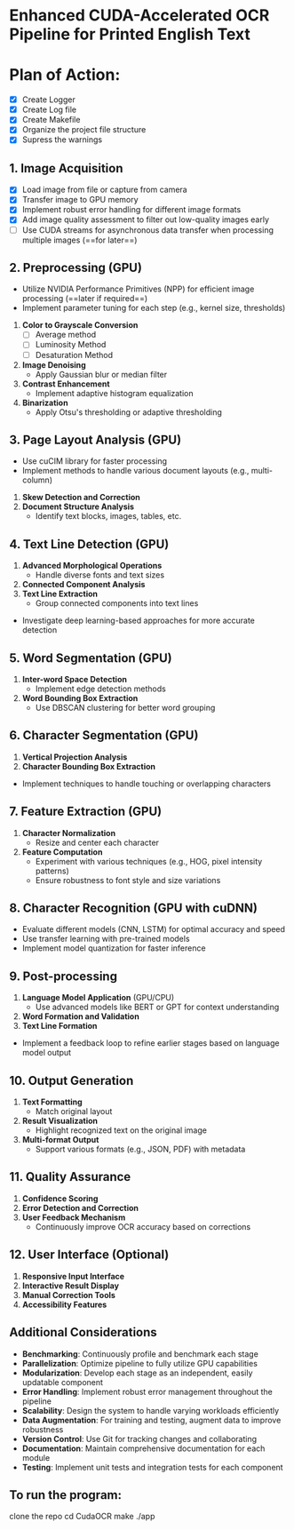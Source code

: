 # Enhanced CUDA-Accelerated OCR Pipeline for Printed English Text

# Plan of Action:

- [x] Create Logger
- [x] Create Log file
- [X] Create Makefile
- [x] Organize the project file structure
- [x] Supress the warnings

## 1. Image Acquisition
- [x] Load image from file or capture from camera
- [x] Transfer image to GPU memory
- [x] Implement robust error handling for different image formats
- [x] Add image quality assessment to filter out low-quality images early
- [ ] Use CUDA streams for asynchronous data transfer when processing multiple images (==for later==)

## 2. Preprocessing (GPU)
- Utilize NVIDIA Performance Primitives (NPP) for efficient image processing (==later if required==)
- Implement parameter tuning for each step (e.g., kernel size, thresholds)
1. **Color to Grayscale Conversion**
   - [ ] Average method
   - [ ] Luminosity Method
   - [ ] Desaturation Method  
2. **Image Denoising**
   - Apply Gaussian blur or median filter
3. **Contrast Enhancement**
   - Implement adaptive histogram equalization
4. **Binarization**
   - Apply Otsu's thresholding or adaptive thresholding

## 3. Page Layout Analysis (GPU)
- Use cuCIM library for faster processing
- Implement methods to handle various document layouts (e.g., multi-column)
1. **Skew Detection and Correction**
2. **Document Structure Analysis**
   - Identify text blocks, images, tables, etc.

## 4. Text Line Detection (GPU)
1. **Advanced Morphological Operations**
   - Handle diverse fonts and text sizes
2. **Connected Component Analysis**
3. **Text Line Extraction**
   - Group connected components into text lines
- Investigate deep learning-based approaches for more accurate detection

## 5. Word Segmentation (GPU)
1. **Inter-word Space Detection**
   - Implement edge detection methods
2. **Word Bounding Box Extraction**
   - Use DBSCAN clustering for better word grouping

## 6. Character Segmentation (GPU)
1. **Vertical Projection Analysis**
2. **Character Bounding Box Extraction**
- Implement techniques to handle touching or overlapping characters

## 7. Feature Extraction (GPU)
1. **Character Normalization**
   - Resize and center each character
2. **Feature Computation**
   - Experiment with various techniques (e.g., HOG, pixel intensity patterns)
   - Ensure robustness to font style and size variations

## 8. Character Recognition (GPU with cuDNN)
- Evaluate different models (CNN, LSTM) for optimal accuracy and speed
- Use transfer learning with pre-trained models
- Implement model quantization for faster inference

## 9. Post-processing
1. **Language Model Application** (GPU/CPU)
   - Use advanced models like BERT or GPT for context understanding
2. **Word Formation and Validation**
3. **Text Line Formation**
- Implement a feedback loop to refine earlier stages based on language model output

## 10. Output Generation
1. **Text Formatting**
   - Match original layout
2. **Result Visualization**
   - Highlight recognized text on the original image
3. **Multi-format Output**
   - Support various formats (e.g., JSON, PDF) with metadata

## 11. Quality Assurance
1. **Confidence Scoring**
2. **Error Detection and Correction**
3. **User Feedback Mechanism**
   - Continuously improve OCR accuracy based on corrections

## 12. User Interface (Optional)
1. **Responsive Input Interface**
2. **Interactive Result Display**
3. **Manual Correction Tools**
4. **Accessibility Features**

## Additional Considerations
- **Benchmarking**: Continuously profile and benchmark each stage
- **Parallelization**: Optimize pipeline to fully utilize GPU capabilities
- **Modularization**: Develop each stage as an independent, easily updatable component
- **Error Handling**: Implement robust error management throughout the pipeline
- **Scalability**: Design the system to handle varying workloads efficiently
- **Data Augmentation**: For training and testing, augment data to improve robustness
- **Version Control**: Use Git for tracking changes and collaborating
- **Documentation**: Maintain comprehensive documentation for each module
- **Testing**: Implement unit tests and integration tests for each component


## To run the program:

clone the repo
cd CudaOCR
make
./app